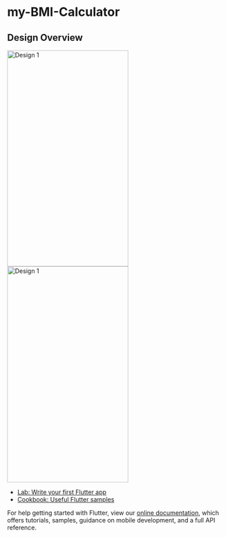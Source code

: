 # my-BMI-Calculator
## Design Overview
 <img src="https://user-images.githubusercontent.com/48797011/162610956-6b63479f-2716-4c19-bd68-ba950f6d4531.png" alt="Design 1" style="max-width: 100%;" width="280px" height="500px"> <img src="https://user-images.githubusercontent.com/48797011/162610958-74a5c3ae-6eaa-4ace-9bf6-575abe3d6cfb.png" alt="Design 1" style="max-width: 100%;" width="280px" height="500px">

- [Lab: Write your first Flutter app](https://flutter.dev/docs/get-started/codelab)
- [Cookbook: Useful Flutter samples](https://flutter.dev/docs/cookbook)

For help getting started with Flutter, view our
[online documentation](https://flutter.dev/docs), which offers tutorials,
samples, guidance on mobile development, and a full API reference.

